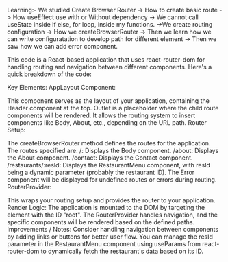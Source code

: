 Learning:- 
We studied Create Browser Router -> How to create basic route -> How useEffect use with or Without dependency -> We cannot call useState inside If else, for loop, inside my functions.
->We create routing configuration -> How we createBrowserRouter -> Then we learn how we can write configuratation to develop path for different element -> Then we saw how we can add error component.

This code is a React-based application that uses react-router-dom for handling routing and navigation between different components. Here's a quick breakdown of the code:

Key Elements:
AppLayout Component:

This component serves as the layout of your application, containing the Header component at the top.
Outlet is a placeholder where the child route components will be rendered. It allows the routing system to insert components like Body, About, etc., depending on the URL path.
Router Setup:

The createBrowserRouter method defines the routes for the application. The routes specified are:
/: Displays the Body component.
/about: Displays the About component.
/contact: Displays the Contact component.
/restaurants/:resId: Displays the RestaurantMenu component, with resId being a dynamic parameter (probably the restaurant ID).
The Error component will be displayed for undefined routes or errors during routing.
RouterProvider:

This wraps your routing setup and provides the router to your application.
Render Logic:
The application is mounted to the DOM by targeting the element with the ID "root".
The RouterProvider handles navigation, and the specific components will be rendered based on the defined paths.
Improvements / Notes:
Consider handling navigation between components by adding links or buttons for better user flow.
You can manage the resId parameter in the RestaurantMenu component using useParams from react-router-dom to dynamically fetch the restaurant's data based on its ID.
